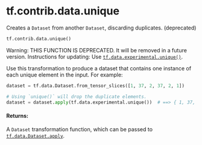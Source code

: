 <div itemscope itemtype="http://developers.google.com/ReferenceObject">
<meta itemprop="name" content="tf.contrib.data.unique" />
<meta itemprop="path" content="Stable" />
</div>

# tf.contrib.data.unique

Creates a `Dataset` from another `Dataset`, discarding duplicates. (deprecated)

``` python
tf.contrib.data.unique()
```

<!-- Placeholder for "Used in" -->

Warning: THIS FUNCTION IS DEPRECATED. It will be removed in a future version.
Instructions for updating:
Use <a href="../../../tf/data/experimental/unique.md"><code>tf.data.experimental.unique()</code></a>.

Use this transformation to produce a dataset that contains one instance of
each unique element in the input. For example:

```python
dataset = tf.data.Dataset.from_tensor_slices([1, 37, 2, 37, 2, 1])

# Using `unique()` will drop the duplicate elements.
dataset = dataset.apply(tf.data.experimental.unique())  # ==> { 1, 37, 2 }
```

#### Returns:

A `Dataset` transformation function, which can be passed to
<a href="../../../tf/data/Dataset.md#apply"><code>tf.data.Dataset.apply</code></a>.
